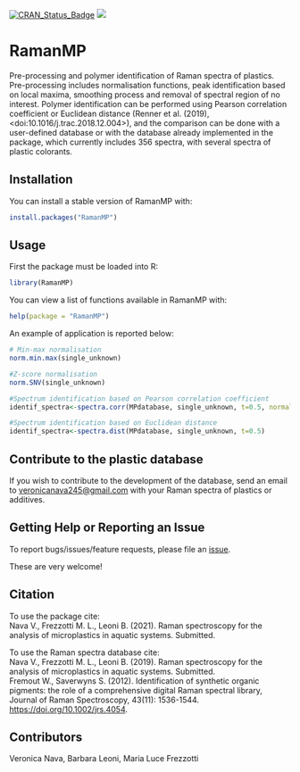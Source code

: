 [![CRAN_Status_Badge](https://www.r-pkg.org/badges/version/RamanMP)](https://cran.r-project.org/package=RamanMP)
[![](https://cranlogs.r-pkg.org/badges/RamanMP)](https://cran.r-project.org/package=RamanMP)

# RamanMP
Pre-processing and polymer identification of Raman spectra of plastics. Pre-processing includes normalisation functions, peak identification based on local maxima, smoothing process and removal of spectral region of no interest. Polymer identification can be performed using Pearson correlation coefficient or Euclidean distance (Renner et al. (2019), &lt;doi:10.1016/j.trac.2018.12.004>), and the comparison can be done with a user-defined database or with the database already implemented in the package, which currently includes 356 spectra, with several spectra of plastic colorants.

## Installation
You can install a stable version of RamanMP with:  
```r
install.packages("RamanMP")
```

## Usage
First the package must be loaded into R:
```r
library(RamanMP)
```

You can view a list of functions available in RamanMP with:
```r
help(package = "RamanMP")
```

An example of application is reported below:

```r
# Min-max normalisation
norm.min.max(single_unknown)

#Z-score normalisation
norm.SNV(single_unknown)

#Spectrum identification based on Pearson correlation coefficient
identif_spectra<-spectra.corr(MPdatabase, single_unknown, t=0.5, normal='min.max')

#Spectrum identification based on Euclidean distance
identif_spectra<-spectra.dist(MPdatabase, single_unknown, t=0.5)

```


## Contribute to the plastic database 
If you wish to contribute to the development of the database, send an email to veronicanava245@gmail.com with your Raman spectra of plastics or additives.


## Getting Help or Reporting an Issue
To report bugs/issues/feature requests, please file an [issue](https://github.com/VeronicaNava/RamanMP/issues).

These are very welcome!

## Citation
To use the package cite:  
Nava V., Frezzotti M. L., Leoni B. (2021).
  Raman spectroscopy for the analysis of microplastics in aquatic systems. Submitted.
  
To use the Raman spectra database cite:  
Nava V., Frezzotti M. L., Leoni B. (2019).
  Raman spectroscopy for the analysis of microplastics in aquatic systems. Submitted.    
Fremout W., Saverwyns S. (2012).
  Identification of synthetic organic pigments: the role of a comprehensive digital Raman spectral library, Journal of Raman Spectroscopy, 43(11): 1536-1544. https://doi.org/10.1002/jrs.4054.


## Contributors
Veronica Nava, Barbara Leoni, Maria Luce Frezzotti
